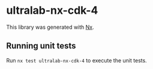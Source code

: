 # ultralab-nx-cdk-4

This library was generated with [Nx](https://nx.dev).

## Running unit tests

Run `nx test ultralab-nx-cdk-4` to execute the unit tests.
